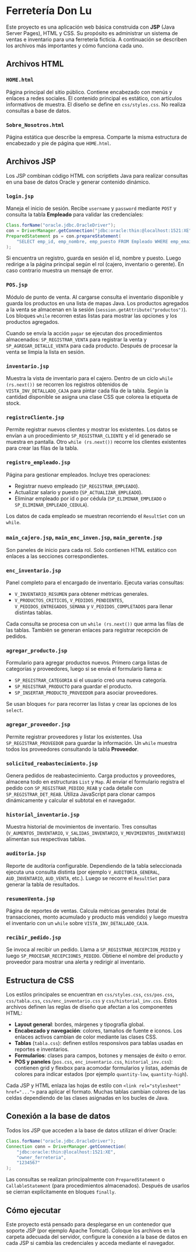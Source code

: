 # Ferretería Don Lu

Este proyecto es una aplicación web básica construida con **JSP** (Java Server Pages), HTML y CSS. Su propósito es administrar un sistema de ventas e inventario para una ferretería ficticia. A continuación se describen los archivos más importantes y cómo funciona cada uno.

## Archivos HTML

### `HOME.html`
Página principal del sitio público. Contiene encabezado con menús y enlaces a redes sociales. El contenido principal es estático, con artículos informativos de muestra. El diseño se define en `css/styles.css`. No realiza consultas a base de datos.

### `Sobre_Nosotros.html`
Página estática que describe la empresa. Comparte la misma estructura de encabezado y pie de página que `HOME.html`.

## Archivos JSP
Los JSP combinan código HTML con scriptlets Java para realizar consultas en una base de datos Oracle y generar contenido dinámico.

### `login.jsp`
Maneja el inicio de sesión. Recibe `username` y `password` mediante `POST` y consulta la tabla **Empleado** para validar las credenciales:
```java
Class.forName("oracle.jdbc.OracleDriver");
con = DriverManager.getConnection("jdbc:oracle:thin:@localhost:1521:XE", "owner_ferreteria", "1234567");
PreparedStatement ps = con.prepareStatement(
    "SELECT emp_id, emp_nombre, emp_puesto FROM Empleado WHERE emp_email = ? AND emp_contrasena = ?"
);
```
Si encuentra un registro, guarda en sesión el id, nombre y puesto. Luego redirige a la página principal según el rol (cajero, inventario o gerente). En caso contrario muestra un mensaje de error.

### `POS.jsp`
Módulo de punto de venta. Al cargarse consulta el inventario disponible y guarda los productos en una lista de mapas Java. Los productos agregados a la venta se almacenan en la sesión (`session.getAttribute("productos")`). Los bloques `while` recorren estas listas para mostrar las opciones y los productos agregados.

Cuando se envía la acción `pagar` se ejecutan dos procedimientos almacenados: `SP_REGISTRAR_VENTA` para registrar la venta y `SP_AGREGAR_DETALLE_VENTA` para cada producto. Después de procesar la venta se limpia la lista en sesión.

### `inventario.jsp`
Muestra la vista de inventario para el cajero. Dentro de un ciclo `while (rs.next())` se recorren los registros obtenidos de `VISTA_INV_DETALLADO_CAJA` para pintar cada fila de la tabla. Según la cantidad disponible se asigna una clase CSS que colorea la etiqueta de stock.

### `registroCliente.jsp`
Permite registrar nuevos clientes y mostrar los existentes. Los datos se envían a un procedimiento `SP_REGISTRAR_CLIENTE` y el id generado se muestra en pantalla. Otro `while (rs.next())` recorre los clientes existentes para crear las filas de la tabla.

### `registro_empleado.jsp`
Página para gestionar empleados. Incluye tres operaciones:
- Registrar nuevo empleado (`SP_REGISTRAR_EMPLEADO`).
- Actualizar salario y puesto (`SP_ACTUALIZAR_EMPLEADO`).
- Eliminar empleado por id o por cédula (`SP_ELIMINAR_EMPLEADO` o `SP_ELIMINAR_EMPLEADO_CEDULA`).

Los datos de cada empleado se muestran recorriendo el `ResultSet` con un `while`.

### `main_cajero.jsp`, `main_enc_inven.jsp`, `main_gerente.jsp`
Son paneles de inicio para cada rol. Solo contienen HTML estático con enlaces a las secciones correspondientes.

### `enc_inventario.jsp`
Panel completo para el encargado de inventario. Ejecuta varias consultas:
- `V_INVENTARIO_RESUMEN` para obtener métricas generales.
- `V_PRODUCTOS_CRITICOS`, `V_PEDIDOS_PENDIENTES`, `V_PEDIDOS_ENTREGADOS_SEMANA` y `V_PEDIDOS_COMPLETADOS` para llenar distintas tablas.

Cada consulta se procesa con un `while (rs.next())` que arma las filas de las tablas. También se generan enlaces para registrar recepción de pedidos.

### `agregar_producto.jsp`
Formulario para agregar productos nuevos. Primero carga listas de categorías y proveedores, luego si se envía el formulario llama a:
- `SP_REGISTRAR_CATEGORIA` si el usuario creó una nueva categoría.
- `SP_REGISTRAR_PRODUCTO` para guardar el producto.
- `SP_INSERTAR_PRODUCTO_PROVEEDOR` para asociar proveedores.

Se usan bloques `for` para recorrer las listas y crear las opciones de los `select`.

### `agregar_proveedor.jsp`
Permite registrar proveedores y listar los existentes. Usa `SP_REGISTRAR_PROVEEDOR` para guardar la información. Un `while` muestra todos los proveedores consultando la tabla **Proveedor**.

### `solicitud_reabastecimiento.jsp`
Genera pedidos de reabastecimiento. Carga productos y proveedores, almacena todo en estructuras `List` y `Map`. Al enviar el formulario registra el pedido con `SP_REGISTRAR_PEDIDO_REAB` y cada detalle con `SP_REGISTRAR_DET_REAB`. Utiliza JavaScript para clonar campos dinámicamente y calcular el subtotal en el navegador.

### `historial_inventario.jsp`
Muestra historial de movimientos de inventario. Tres consultas (`V_AUMENTOS_INVENTARIO`, `V_SALIDAS_INVENTARIO`, `V_MOVIMIENTOS_INVENTARIO`) alimentan sus respectivas tablas.

### `auditoria.jsp`
Reporte de auditoría configurable. Dependiendo de la tabla seleccionada ejecuta una consulta distinta (por ejemplo `V_AUDITORIA_GENERAL`, `AUD_INVENTARIO`, `AUD_VENTA`, etc.). Luego se recorre el `ResultSet` para generar la tabla de resultados.

### `resumenVenta.jsp`
Página de reportes de ventas. Calcula métricas generales (total de transacciones, monto acumulado y producto más vendido) y luego muestra el inventario con un `while` sobre `VISTA_INV_DETALLADO_CAJA`.

### `recibir_pedido.jsp`
Se invoca al recibir un pedido. Llama a `SP_REGISTRAR_RECEPCION_PEDIDO` y luego `SP_PROCESAR_RECEPCIONES_PEDIDO`. Obtiene el nombre del producto y proveedor para mostrar una alerta y redirigir al inventario.

## Estructura de CSS
Los estilos principales se encuentran en `css/styles.css`, `css/pos.css`, `css/tabla.css`, `css/enc_inventario.css` y `css/historial_inv.css`. Estos archivos definen las reglas de diseño que afectan a los componentes HTML:

- **Layout general**: bordes, márgenes y tipografía global.
- **Encabezado y navegación**: colores, tamaños de fuente e iconos. Los enlaces activos cambian de color mediante las clases CSS.
- **Tablas** (`tabla.css`): definen estilos responsivos para tablas usadas en reportes e inventarios.
- **Formularios**: clases para campos, botones y mensajes de éxito o error.
- **POS y paneles** (`pos.css`, `enc_inventario.css`, `historial_inv.css`): contienen grid y flexbox para acomodar formularios y listas, además de colores para indicar estados (por ejemplo `quantity-low`, `quantity-high`).

Cada JSP y HTML enlaza las hojas de estilo con `<link rel="stylesheet" href="...">` para aplicar el formato. Muchas tablas cambian colores de las celdas dependiendo de las clases asignadas en los bucles de Java.

## Conexión a la base de datos
Todos los JSP que acceden a la base de datos utilizan el driver Oracle:
```java
Class.forName("oracle.jdbc.OracleDriver");
Connection conn = DriverManager.getConnection(
    "jdbc:oracle:thin:@localhost:1521:XE",
    "owner_ferreteria",
    "1234567"
);
```
Las consultas se realizan principalmente con `PreparedStatement` o `CallableStatement` (para procedimientos almacenados). Después de usarlos se cierran explícitamente en bloques `finally`.

## Cómo ejecutar
Este proyecto está pensado para desplegarse en un contenedor que soporte JSP (por ejemplo Apache Tomcat). Coloque los archivos en la carpeta adecuada del servidor, configure la conexión a la base de datos en cada JSP si cambia las credenciales y acceda mediante el navegador.

